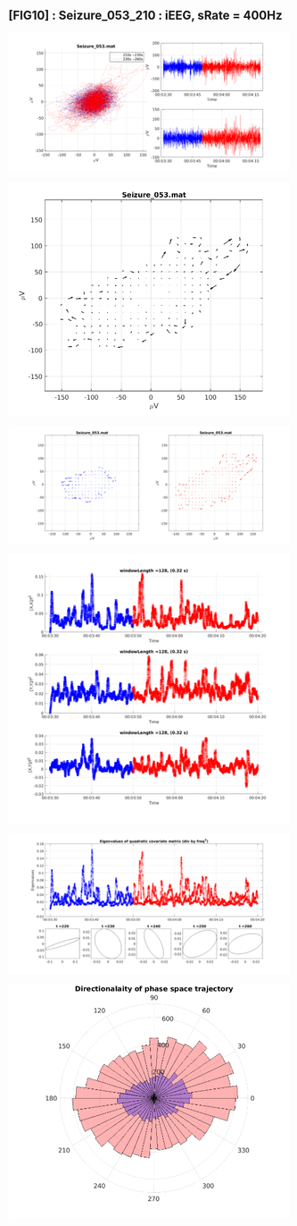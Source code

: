 ## [FIG10] : Seizure_053_210 : iEEG, sRate = 400Hz

![](../../output/phase/Seizure_053_210.png)

![](../../output/flow/Seizure_053_210.png)

![](../../output/flow2/Seizure_053_210.png)

![](../../output/quadvar/Seizure_053_210.png)

![](../../output/quadvareigval/Seizure_053_210.png)

![](../../output/directions/Seizure_053_210.png)
